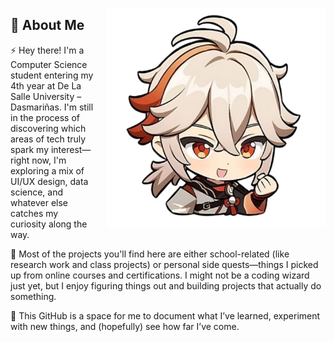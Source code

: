 <p align="left">
  <img src="KazuhaIcon.png" width="350" align="right" style="margin-left: 20px;" />
</p>

<h2>👋 About Me</h2>
<p>
  ⚡️ Hey there! I'm a Computer Science student entering my 4th year at De La Salle University – Dasmariñas. 
  I'm still in the process of discovering which areas of tech truly spark my interest—right now, I'm exploring 
  a mix of UI/UX design, data science, and whatever else catches my curiosity along the way.
</p>
<p>
  🌟 Most of the projects you'll find here are either school-related (like research work and class projects)
  or personal side quests—things I picked up from online courses and certifications. I might not be a coding 
  wizard just yet, but I enjoy figuring things out and building projects that actually do something.
</p>
<p>
  💫 This GitHub is a space for me to document what I’ve learned, experiment with new things, and (hopefully) 
  see how far I’ve come.
</p>
